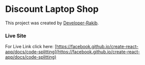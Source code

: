 # Discount Laptop Shop

This project was created by [Developer-Rakib](https://github.com/Developer-Rakib).


### Live Site

For Live Link click here: [https://facebook.github.io/create-react-app/docs/code-splitting](https://facebook.github.io/create-react-app/docs/code-splitting)


